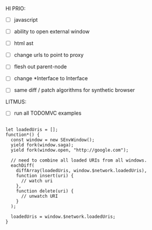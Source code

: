 HI PRIO:

- [ ] javascript
- [ ] ability to open external window
- [ ] html ast
- [ ] change urls to point to proxy
- [ ] flesh out parent-node
- [ ] change *Interface to Interface

- [ ] same diff / patch algorithms for synthetic browser

LITMUS:

- [ ] run all TODOMVC examples

```javascirpt

let loadedUris = [];
function*() {
  const window = new SEnvWindow();
  yield fork(window.saga);
  yield fork(window.open, "http://google.com");

  // need to combine all loaded URIs from all windows.
  eachDiff(
    diffArray(loadedUris, window.$network.loadedUris),
    function insert(uri) {
      // watch uri
    },
    function delete(uri) {
      // unwatch URI
    }
  );

  loadedUris = window.$network.loadedUris;
}
```